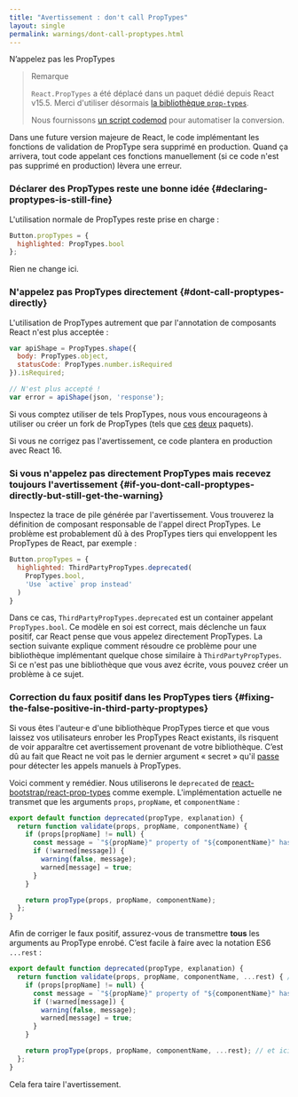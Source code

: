 ```yaml
---
title: "Avertissement : don't call PropTypes"
layout: single
permalink: warnings/dont-call-proptypes.html
---
```


N’appelez pas les PropTypes

> Remarque
>
> `React.PropTypes` a été déplacé dans un paquet dédié depuis React v15.5. Merci d'utiliser désormais [la bibliothèque `prop-types`](https://www.npmjs.com/package/prop-types).
>
>Nous fournissons [un script codemod](/blog/2017/04/07/react-v15.5.0.html#migrating-from-react.proptypes) pour automatiser la conversion.

Dans une future version majeure de React, le code implémentant les fonctions de validation de PropType sera supprimé en production. Quand ça arrivera, tout code appelant ces fonctions manuellement (si ce code n'est pas supprimé en production) lèvera une erreur.

### Déclarer des PropTypes reste une bonne idée {#declaring-proptypes-is-still-fine}

L'utilisation normale de PropTypes reste prise en charge :

```javascript
Button.propTypes = {
  highlighted: PropTypes.bool
};
```

Rien ne change ici.

### N'appelez pas PropTypes directement {#dont-call-proptypes-directly}

L'utilisation de PropTypes autrement que par l'annotation de composants React n'est plus acceptée :

```javascript
var apiShape = PropTypes.shape({
  body: PropTypes.object,
  statusCode: PropTypes.number.isRequired
}).isRequired;

// N'est plus accepté !
var error = apiShape(json, 'response');
```

Si vous comptez utiliser de tels PropTypes, nous vous encourageons à utiliser ou créer un fork de PropTypes (tels que [ces](https://github.com/aackerman/PropTypes) [deux](https://github.com/developit/proptypes) paquets).

Si vous ne corrigez pas l'avertissement, ce code plantera en production avec React 16.

### Si vous n'appelez pas directement PropTypes mais recevez toujours l'avertissement {#if-you-dont-call-proptypes-directly-but-still-get-the-warning}

Inspectez la trace de pile générée par l'avertissement. Vous trouverez la définition de composant responsable de l'appel direct PropTypes. Le problème est probablement dû à des PropTypes tiers qui enveloppent les PropTypes de React, par exemple :

```js
Button.propTypes = {
  highlighted: ThirdPartyPropTypes.deprecated(
    PropTypes.bool,
    'Use `active` prop instead'
  )
}
```

Dans ce cas, `ThirdPartyPropTypes.deprecated` est un container appelant `PropTypes.bool`. Ce modèle en soi est correct, mais déclenche un faux positif, car React pense que vous appelez directement PropTypes. La section suivante explique comment résoudre ce problème pour une bibliothèque implémentant quelque chose similaire à `ThirdPartyPropTypes`. Si ce n'est pas une bibliothèque que vous avez écrite, vous pouvez créer un problème à ce sujet.

### Correction du faux positif dans les PropTypes tiers {#fixing-the-false-positive-in-third-party-proptypes}

Si vous êtes l'auteur·e d'une bibliothèque PropTypes tierce et que vous laissez vos utilisateurs enrober les PropTypes React existants, ils risquent de voir apparaître cet avertissement provenant de votre bibliothèque. C’est dû au fait que React ne voit pas le dernier argument « secret » qu'il [passe](https://github.com/facebook/react/pull/7132) pour détecter les appels manuels à PropTypes.

Voici comment y remédier. Nous utiliserons le `deprecated` de  [react-bootstrap/react-prop-types](https://github.com/react-bootstrap/react-prop-types/blob/0d1cd3a49a93e513325e3258b28a82ce7d38e690/src/deprecated.js) comme exemple. L'implémentation actuelle ne transmet que les arguments `props`, `propName`, et `componentName` :

```javascript
export default function deprecated(propType, explanation) {
  return function validate(props, propName, componentName) {
    if (props[propName] != null) {
      const message = `"${propName}" property of "${componentName}" has been deprecated.\n${explanation}`;
      if (!warned[message]) {
        warning(false, message);
        warned[message] = true;
      }
    }

    return propType(props, propName, componentName);
  };
}
```

Afin de corriger le faux positif, assurez-vous de transmettre **tous** les arguments au PropType enrobé. C’est facile à faire avec la notation ES6 `...rest` :

```javascript
export default function deprecated(propType, explanation) {
  return function validate(props, propName, componentName, ...rest) { // Remarquez le ...rest ici
    if (props[propName] != null) {
      const message = `"${propName}" property of "${componentName}" has been deprecated.\n${explanation}`;
      if (!warned[message]) {
        warning(false, message);
        warned[message] = true;
      }
    }

    return propType(props, propName, componentName, ...rest); // et ici
  };
}
```

Cela fera taire l'avertissement.

